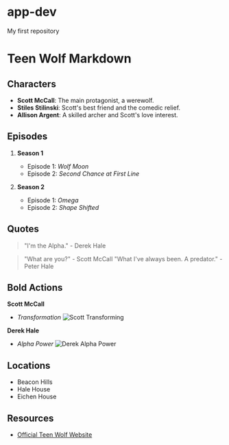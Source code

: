 # app-dev
My first repository
# Teen Wolf Markdown

## Characters

- **Scott McCall**: The main protagonist, a werewolf.
- **Stiles Stilinski**: Scott's best friend and the comedic relief.
- **Allison Argent**: A skilled archer and Scott's love interest.

## Episodes

1. **Season 1**
   - Episode 1: *Wolf Moon*
   - Episode 2: *Second Chance at First Line*

2. **Season 2**
   - Episode 1: *Omega*
   - Episode 2: *Shape Shifted*

## Quotes

> "I'm the Alpha." - Derek Hale

> "What are you?" - Scott McCall
> "What I've always been. A predator." - Peter Hale

## **Bold Actions**

**Scott McCall**
* *Transformation*
  ![Scott Transforming](scott_transform.gif)

**Derek Hale**
* *Alpha Power*
  ![Derek Alpha Power](derek_alpha.gif)

## Locations

- Beacon Hills
- Hale House
- Eichen House

## Resources

- [Official Teen Wolf Website](https://www.mtv.com/shows/teen-wolf)
